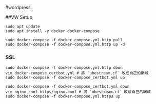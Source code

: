 #wordpress

##VW Setup

```commandline
sudo apt update
sudo apt install -y docker docker-compose
```

```commandline
sudo docker-compose -f docker-compose.yml.http pull
sudo docker-compose -f docker-compose.yml.http up -d
```

### SSL
```commandline
sudo docker-compose -f docker-compose.yml.http down
vim docker-compose_certbot.yml # 將 `ubestream.cf` 改成自己的網域
sudo docker-compose -f docker-compose_certbot.yml up
```

```commandline
sudo docker-compose -f docker-compose_certbot.yml down
vim nginx-conf-https/nginx.conf # 將 `ubestream.cf` 改成自己的網域
sudo docker-compose -f docker-compose.yml.https up
```